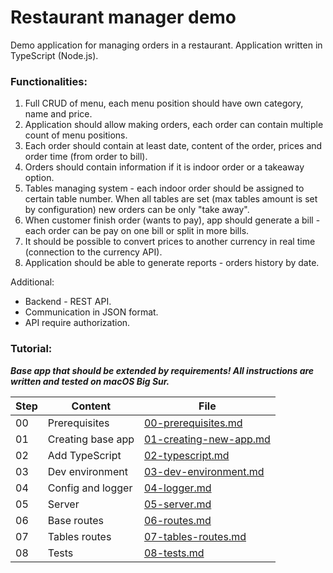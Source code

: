 # Restaurant manager demo

Demo application for managing orders in a restaurant.
Application written in TypeScript (Node.js).

### Functionalities:

1. Full CRUD of menu, each menu position should have own category, name and price.
2. Application should allow making orders, each order can contain multiple count of menu positions. 
3. Each order should contain at least date, content of the order, prices and order time (from order to bill). 
4. Orders should contain information if it is indoor order or a takeaway option.
5. Tables managing system - each indoor order should be assigned to certain table number. When all tables are set (max tables amount is set by configuration) new orders can be only "take away".
6. When customer finish order (wants to pay), app should generate a bill - each order can be pay on one bill or split in more bills.
8. It should be possible to convert prices to another currency in real time (connection to the currency API).
9. Application should be able to generate reports - orders history by date.

Additional:
- Backend - REST API. 
- Communication in JSON format. 
- API require authorization.

### Tutorial:

_**Base app that should be extended by requirements! All instructions are written and tested on macOS Big Sur.**_

| Step | Content               | File                                                        |
| ---- | --------------------- | ----------------------------------------------------------- |
| 00   | Prerequisites         | [00-prerequisites.md](tutorials/00-prerequisites.md)        |
| 01   | Creating base app     | [01-creating-new-app.md](tutorials/01-creating-base-app.md) |
| 02   | Add TypeScript        | [02-typescript.md](tutorials/02-typescript.md)              |
| 03   | Dev environment       | [03-dev-environment.md](tutorials/03-dev-environment.md)    |
| 04   | Config and logger     | [04-logger.md](tutorials/04-logger.md)                      |
| 05   | Server                | [05-server.md](tutorials/05-server.md)                      |
| 06   | Base routes           | [06-routes.md](tutorials/06-routes.md)                      |
| 07   | Tables routes         | [07-tables-routes.md](tutorials/07-tables-routes.md)        |
| 08   | Tests                 | [08-tests.md](tutorials/08-tests.md)                        |

